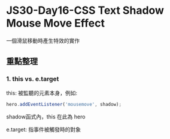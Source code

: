 # JS30-Day16-CSS Text Shadow Mouse Move Effect
一個滑鼠移動時產生特效的實作

## 重點整理
### 1. this vs. e.target
this: 被監聽的元素本身，例如:
```javascript
hero.addEventListener('mousemove', shadow);
```
shadow函式內，this 在此為 hero

e.target: 指事件被觸發時的對象